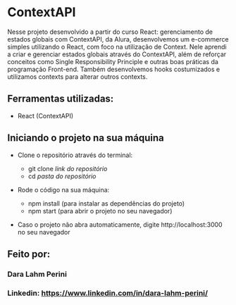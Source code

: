 # ContextAPI

Nesse projeto desenvolvido a partir do curso React: gerenciamento de estados globais com ContextAPI, da Alura, desenvolvemos um e-commerce simples utilizando o React, com foco na utilização de Context. Nele aprendi a criar e gerenciar estados globais através do ContextAPI, além de reforçar conceitos como Single Responsibility Principle e outras boas práticas da programação Front-end. Também desenvolvemos hooks costumizados e utilizamos contexts para alterar outros contexts.

## Ferramentas utilizadas:

* React (ContextAPI)

## Iniciando o projeto na sua máquina

- Clone o repositório através do terminal:
    - git clone *link do repositório*
    - cd *pasta do repositório*
 
- Rode o código na sua máquina:
    - npm install (para instalar as dependências do projeto)
    - npm start (para abrir o projeto no seu navegador)
 
* Caso o projeto não abra automaticamente, digite http://localhost:3000 no seu navegador


## Feito por:

### Dara Lahm Perini

### Linkedin: https://www.linkedin.com/in/dara-lahm-perini/
